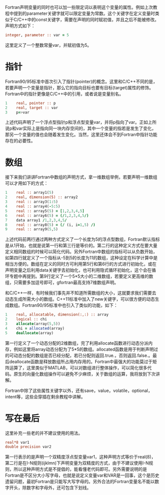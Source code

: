 Fortran声明变量的同时也可以加一些限定词以表明这个变量的属性。例如上次教程中提到的parameter关键字就可以限定变量为常数。这个关键字在定义变量时类似于C/C++中的const关键字，需要在声明的同时赋初值，并且之后不能被修改。声明方式如下：
```fortran
integer, parameter :: var = 5
```
这里定义了一个整数常量var，并赋初值为5。

# 指针

Fortran90/95标准中首次引入了指针(pointer)的概念。这里和C/C++不同的是，若要声明一个变量是指针，那么它的指向目标也要有目标(target)属性的修饰。Fortran中的指针更像是C/C++中的引用，或者说是变量别名。
```fortran
1    real, pointer :: p
2    real, target :: var
3    p=>var
```

上述代码声明了一个浮点型指针p和浮点型变量var，并将p指向了var。正如上所说p和var实际上是指向同一块内存空间的，其中一个变量的指若是发生了变化，那另一个变量的值也会随着发生变化。当然，这里还体会不到Fortran中指针功能存在的必要性。

# 数组
接下来我们讲讲Fortran中数组的声明方式，拿一维数组举例，若要声明一维数组可以才用如下的方式：
```fortran
1    real :: array1(5)
2    real, dimension(5) :: array2
3    real :: array3(1:5)
4    real :: array4(-5:5)
5    real :: array5(5) = [1,2,3,4,5]
6    real :: array6(5) = (/1,2,3,4,5/)
7    data array1 /1,2,3,4,5/
8    real :: array8(5) = (/ (i, i=1,5) /)
9    real :: array9(5,5)
```

上述代码前两行通过两种方式定义了一个长度为5的浮点型数组，Fortran默认指标是从1开始，也就是说第一行和第三行是等价的。第二行的这种定义方式在要大量定义相同数组的时候可以简化代码。另外Fortran中数组的指标可以从负数开始，如第四行就定义了一个指标从-5到5的长度为11的数组，这种设定在科学计算中是相当方便的。数组在定义的同时方可利用第5行和第6行的方式进行初始化，或在声明变量之后利用data关键字去初始化，也可利用隐式循环初始化，这个会在循环专题中再提到。第9行定义了一个5*5大小的二维数组，若要定义更高维的数组，只需要多加逗号即可，gfortran最高支持7维数组声明。

和C/C++一样，有时候我们事先并不知道所需数组的大小，这就要求我们需要去动态生成所需大小的数组。C++11标准中加入了new关键字，可以很方便的动态生成数组。Fortran90/95标准中也引入了类似的功能，如下：
```fortran
1    real, allocatable, dimension(:,:) :: array
2    logical :: chi
3    allocate(array(5,5))
4    chi = allocated(array)
5    deallocate(array)
```
第一行定义了一个动态分配的2维数组，完了利用allocate函数进行动态分派内存，例如这里将array动态分配为了5*5的数组。allocated函数是用于判断声明过的可动态分配的数组是否已经分配，若已分配则返回.true.，否则返回.false.。最后deallocate函数是释放数组所占用内存用的。Fortran中最强大的功能莫过于矩阵运算了，这里类似于MATLAB，可以对数组进行整体操作，可以简化很多代码。原生的向量化数组操作可以避免不少麻烦，关于数组的运算，我将放到下次讲解。

Fortran中除了这些属性关键字以外，还有save，value，volatile，optional，intent等，这些会穿插在剩余教程中讲解。



# 写在最后

这里补充一些老的并不建议使用的用法。
```fortran
real*8 var1
double precision var2
```
第一行表示的是声明一个双精度浮点型变量var1，这种声明方式等价于real(8)，第二行是在I-N规则(ijklmn)下声明变量为双精度的方式，由于不建议使用I-N规则，所以这种声明方式是不提倡的，能看懂老代码即可。另外需要说明的是Fortran是不区分大小写字母，也就是说定义变量var和VAR是一回事，这个是历史遗留问题，最初Fortran是只能写大写字母的。另外合法的Fortran变量名不能以数字开头，除数字和字母外，还可包含下划线。
